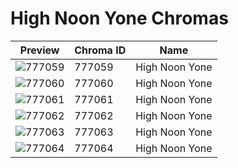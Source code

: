 # High Noon Yone Chromas

| Preview | Chroma ID | Name |
|---------|-----------|------|
| ![777059](https://raw.communitydragon.org/latest/plugins/rcp-be-lol-game-data/global/default/v1/champion-chroma-images/777/777059.png) | 777059 | High Noon Yone |
| ![777060](https://raw.communitydragon.org/latest/plugins/rcp-be-lol-game-data/global/default/v1/champion-chroma-images/777/777060.png) | 777060 | High Noon Yone |
| ![777061](https://raw.communitydragon.org/latest/plugins/rcp-be-lol-game-data/global/default/v1/champion-chroma-images/777/777061.png) | 777061 | High Noon Yone |
| ![777062](https://raw.communitydragon.org/latest/plugins/rcp-be-lol-game-data/global/default/v1/champion-chroma-images/777/777062.png) | 777062 | High Noon Yone |
| ![777063](https://raw.communitydragon.org/latest/plugins/rcp-be-lol-game-data/global/default/v1/champion-chroma-images/777/777063.png) | 777063 | High Noon Yone |
| ![777064](https://raw.communitydragon.org/latest/plugins/rcp-be-lol-game-data/global/default/v1/champion-chroma-images/777/777064.png) | 777064 | High Noon Yone |